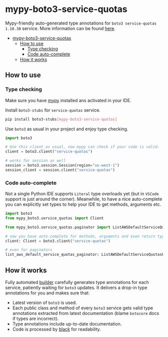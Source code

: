 # mypy-boto3-service-quotas

Mypy-friendly auto-generated type annotations for `boto3 service-quotas 1.10.30` service.
More information can be found [here](https://github.com/vemel/mypy_boto3).

- [mypy-boto3-service-quotas](#mypy-boto3-service-quotas)
  - [How to use](#how-to-use)
    - [Type checking](#type-checking)
    - [Code auto-complete](#code-auto-complete)
  - [How it works](#how-it-works)

## How to use

### Type checking

Make sure you have [mypy](https://github.com/python/mypy) installed ans activated in your IDE.

Install `boto3-stubs` for `service-quotas` service.

```bash
pip install boto3-stubs[mypy-boto3-service-quotas]
```

Use `boto3` as usual in your project and enjoy type checking.

```python
import boto3

# Use this client as usual, now mypy can check if your code is valid.
client = boto3.client("service-quotas")

# works for session as well
session = boto3.session.Session(region="us-west-1")
session_client = session.client("service-quotas")

```

### Code auto-complete

Not a single Python IDE supports `Literal` type overloads yet (but in `VSCode` support is just around the corner).
Meanwhile, to have a nice auto-complete you can explicitly set types to help your IDE to get methods, arguments etc.

```python
import boto3
from mypy_boto3.service_quotas import Client

from mypy_boto3.service_quotas.paginator import ListAWSDefaultServiceQuotasPaginator

# now you have auto-complete for methods, arguments and even return types
client: Client = boto3.client("service-quotas")

# even for paginators
list_aws_default_service_quotas_paginator: ListAWSDefaultServiceQuotasPaginator = client.get_paginator("list_aws_default_service_quotas")
```

## How it works

Fully automated [builder](https://github.com/vemel/mypy_boto3) carefully generates
type annotations for each service, patiently waiting for `boto3` updates. It delivers
a drop-in type annotations for you and makes sure that:

- Latest version of `boto3` is used.
- Each public class and method of every `boto3` service gets valid type annotations
  extracted from latest documentation (blame `botocore` docs if types are incorrect).
- Type annotations include up-to-date documentation.
- Code is processed by [black](https://github.com/psf/black) for readability.
